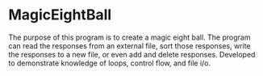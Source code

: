 # MagicEightBall
The purpose of this program is to create a magic eight ball. The program can read the responses from an external file, sort those responses, write the responses to a new file, or even add and delete responses. Developed to demonstrate knowledge of loops, control flow, and file i/o.
